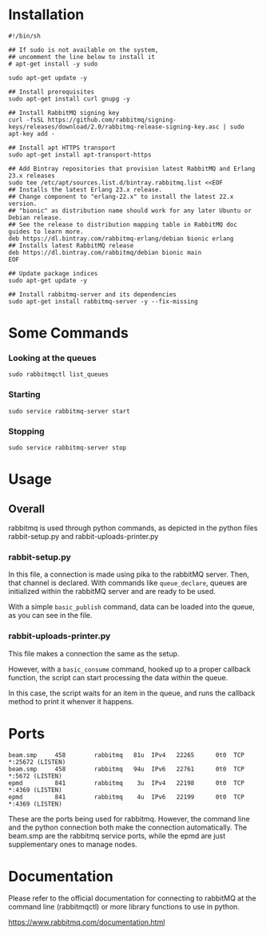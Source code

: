 # Installation
```
#!/bin/sh

## If sudo is not available on the system,
## uncomment the line below to install it
# apt-get install -y sudo

sudo apt-get update -y

## Install prerequisites
sudo apt-get install curl gnupg -y

## Install RabbitMQ signing key
curl -fsSL https://github.com/rabbitmq/signing-keys/releases/download/2.0/rabbitmq-release-signing-key.asc | sudo apt-key add -

## Install apt HTTPS transport
sudo apt-get install apt-transport-https

## Add Bintray repositories that provision latest RabbitMQ and Erlang 23.x releases
sudo tee /etc/apt/sources.list.d/bintray.rabbitmq.list <<EOF
## Installs the latest Erlang 23.x release.
## Change component to "erlang-22.x" to install the latest 22.x version.
## "bionic" as distribution name should work for any later Ubuntu or Debian release.
## See the release to distribution mapping table in RabbitMQ doc guides to learn more.
deb https://dl.bintray.com/rabbitmq-erlang/debian bionic erlang
## Installs latest RabbitMQ release
deb https://dl.bintray.com/rabbitmq/debian bionic main
EOF

## Update package indices
sudo apt-get update -y

## Install rabbitmq-server and its dependencies
sudo apt-get install rabbitmq-server -y --fix-missing
```

# Some Commands

### Looking at the queues
`sudo rabbitmqctl list_queues`

### Starting
`sudo service rabbitmq-server start`

### Stopping
`sudo service rabbitmq-server stop`

# Usage

## Overall
rabbitmq is used through python commands, as depicted in the python files rabbit-setup.py and rabbit-uploads-printer.py

### rabbit-setup.py
In this file, a connection is made using pika to the rabbitMQ server. Then, that channel is declared. With commands like `queue_declare`, queues are initialized within the rabbitMQ server and are ready to be used.

With a simple `basic_publish` command, data can be loaded into the queue, as you can see in the file.

### rabbit-uploads-printer.py
This file makes a connection the same as the setup.

However, with a `basic_consume` command, hooked up to a proper callback function, the script can start processing the data within the queue. 

In this case, the script waits for an item in the queue, and runs the callback method to print it whenver it happens.

# Ports
```
beam.smp     458        rabbitmq   81u  IPv4   22265      0t0  TCP *:25672 (LISTEN)
beam.smp     458        rabbitmq   94u  IPv6   22761      0t0  TCP *:5672 (LISTEN)
epmd         841        rabbitmq    3u  IPv4   22198      0t0  TCP *:4369 (LISTEN)
epmd         841        rabbitmq    4u  IPv6   22199      0t0  TCP *:4369 (LISTEN)
```
These are the ports being used for rabbitmq. However, the command line and the python connection both make the connection automatically. The beam.smp are the rabbitmq service ports, while the epmd are just supplementary ones to manage nodes.

# Documentation
Please refer to the official documentation for connecting to rabbitMQ at the command line (rabbitmqctl) or more library functions to use in python.

https://www.rabbitmq.com/documentation.html
